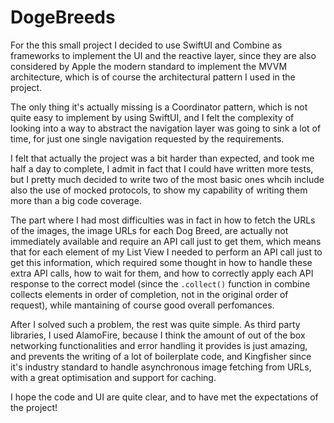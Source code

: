 # DogeBreeds

For the this small project I decided to use SwiftUI and Combine as frameworks to implement the UI and the reactive layer, since they are also considered by Apple the modern standard to implement the MVVM architecture, which is of course the architectural pattern I used in the project.

The only thing it's actually missing is a Coordinator pattern, which is not quite easy to implement by using SwiftUI, and I felt the complexity of looking into a way to abstract the navigation layer was going to sink a lot of time, for just one single navigation requested by the requirements.

I felt that actually the project was a bit harder than expected, and took me half a day to complete, I admit in fact that I could have written more tests, but I pretty much decided to write two of the most basic ones whcih include also the use of mocked protocols, to show my capability of writing them more than a big code coverage.

The part where I had most difficulties was in fact in how to fetch the URLs of the images, the image URLs for each Dog Breed, are actually not immediately available and require an API call just to get them, which means that for each element of my List View I needed to perform an API call just to get this information, which required some thought in how to handle these extra API calls, how to wait for them, and how to correctly apply each API response to the correct model (since the ```.collect()``` function in combine collects elements in order of completion, not in the original order of request), while mantaining of course good overall perfomances.

After I solved such a problem, the rest was quite simple.
As third party libraries, I used AlamoFire, because I think the amount of out of the box networking functionalities and error handling it provides is just amazing, and prevents the writing of a lot of boilerplate code, and Kingfisher since it's industry standard to handle asynchronous image fetching from URLs, with a great optimisation and support for caching.

I hope the code and UI are quite clear, and to have met the expectations of the project!
